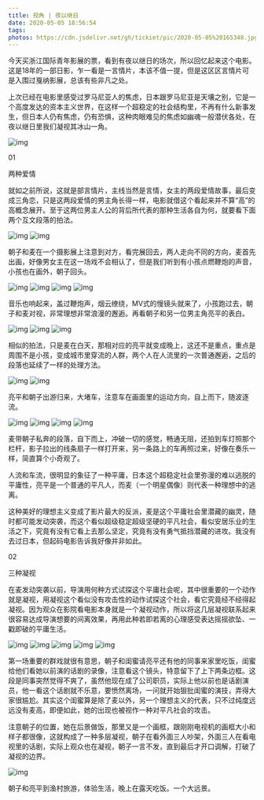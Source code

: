 ```yaml
---
title: 视角 | 夜以继日
date: 2020-05-05 18:56:54
tags:
photos: https://cdn.jsdelivr.net/gh/tickiet/pic/2020-05-05%20165348.jpg
---
```


今天买浙江国际青年影展的票，看到有夜以继日的场次，所以回忆起来这个电影。这是18年的一部日影，乍一看是一言情片，本该不值一提，但是这区区言情片可是入围过戛纳影展，总该有些非凡之处。


上次已经在电影里感受过罗马尼亚人的焦虑，日本跟罗马尼亚是天壤之别，它是一个高度发达的资本主义世界，在这样一个超稳定的社会结构里，不再有什么新事发生，但日本人仍有焦虑，仍有恐惧，这种肉眼难见的焦虑如幽魂一般潜伏各处，在夜以继日里我们凝视其冰山一角。

![img](https://cdn.jsdelivr.net/gh/tickiet/pic/2020-05-05%20165330.jpg)

01

两种爱情


就如之前所说，这就是部言情片，主线当然是言情，女主的两段爱情故事，最后变成三角恋，只是这两段爱情的男主角长得一样，电影就借这个看起来并不算“高”的高概念展开。至于这两位男主人公的背后所代表的那种生活各自为何，就要看下面两个互文段落的拍法。

![img](https://cdn.jsdelivr.net/gh/tickiet/pic/2020-05-05%20165334.jpg)
![img](https://cdn.jsdelivr.net/gh/tickiet/pic/2020-05-05%20165338.jpg)

朝子和麦在一个摄影展上注意到对方，看完展回去，两人走向不同的方向，麦首先出画，好像男女主在这一场戏不会相认了，但是我们听到有小孩点燃鞭炮的声音，小孩也在画外，朝子回头。

![img](https://cdn.jsdelivr.net/gh/tickiet/pic/2020-05-05%20165341.jpg)
![img](https://cdn.jsdelivr.net/gh/tickiet/pic/2020-05-05%20165344.jpg)
![img](https://cdn.jsdelivr.net/gh/tickiet/pic/2020-05-05%20165348.jpg)
![img](https://cdn.jsdelivr.net/gh/tickiet/pic/2020-05-05%20165351.jpg)

音乐也响起来，盖过鞭炮声，烟云缭绕，MV式的慢镜头就来了，小孩跑过去，朝子和麦对视，非常理想非常浪漫的邂逅。再看朝子和另一位男主角亮平的表白。

![img](https://cdn.jsdelivr.net/gh/tickiet/pic/2020-05-05%20165357.jpg)
![img](https://cdn.jsdelivr.net/gh/tickiet/pic/2020-05-05%20165400.jpg)
![img](https://cdn.jsdelivr.net/gh/tickiet/pic/2020-05-05%20165413.jpg)

相似的拍法，只是麦在白天，那相对应的亮平就变成晚上，这还不是重点，重点是周围不是小孩，变成城市里穿流的人群，两个人在人流里的一次普通邂逅，之后的段落也延续了一样的处理方法。

![img](https://cdn.jsdelivr.net/gh/tickiet/pic/2020-05-05%20165416.jpg)
![img](https://cdn.jsdelivr.net/gh/tickiet/pic/2020-05-05%20165420.jpg)

亮平和朝子出游归来，大堵车，注意车在画面里的运动方向，自上而下，随波逐流。

![img](https://cdn.jsdelivr.net/gh/tickiet/pic/2020-05-05%20165423.jpg)
![img](https://cdn.jsdelivr.net/gh/tickiet/pic/2020-05-05%20165429.jpg)
![img](https://cdn.jsdelivr.net/gh/tickiet/pic/2020-05-05%20165432.jpg)
![img](https://cdn.jsdelivr.net/gh/tickiet/pic/2020-05-05%20165436.jpg)

麦带朝子私奔的段落，自下而上，冲破一切的感觉，畅通无阻，还拍到车灯照那个栏杆，影子拉出的线条扇子一样打开来，另一条路上的车再照过来，好像在奏乐一样，简直算个小奇观了。


人流和车流，很明显的象征了一种平庸，日本这个超稳定社会里弥漫的难以逃脱的平庸性，亮平是一个普通的平凡人，而麦（一个明星偶像）则代表一种理想中的逃离。


这种美好的理想主义变成了影片最大的反派，麦是这个平庸社会里潜藏的幽灵，随时都可能发动突袭，而这个看似超级稳定超级坚硬的平凡社会，看似安居乐业的生活之下，究竟有没有它看上去那么坚定，究竟有没有勇气抵挡潜藏的进攻。我没有去过日本，但起码电影告诉我好像并非如此。


02

三种凝视


在麦发动突袭以前，导演用何种方式试探这个平庸社会呢，其中很重要的一个动作就是凝视，用凝视这个看似没有攻击性的动作试探这个社会，看它究竟经不经得起凝视。因为观众在影院看电影本身就是一个凝视动作，所以将这几层凝视联系起来很容易达成导演想要的间离效果，再用此种若即若离的心理感受表达摇摇欲坠、一戳即破的平庸生活。

![img](https://cdn.jsdelivr.net/gh/tickiet/pic/2020-05-05%20165439.jpg)
![img](https://cdn.jsdelivr.net/gh/tickiet/pic/2020-05-05%20165442.jpg)
![img](https://cdn.jsdelivr.net/gh/tickiet/pic/2020-05-05%20165445.jpg)
![img](https://cdn.jsdelivr.net/gh/tickiet/pic/2020-05-05%20165449.jpg)
![img](https://cdn.jsdelivr.net/gh/tickiet/pic/2020-05-05%20165452.jpg)

第一场重要的群戏就很有意思，朝子和闺蜜请亮平还有他的同事来家里吃饭，闺蜜给他们看她以前演的话剧的录像，注意看这个镜头，特意留下了上下两条边框。这段是同事突然觉得不爽了，虽然他现在成了公司职员，实际上他以前也是话剧演员，他一看这个话剧就不乐意，要愤然离场，一问就开始狠批闺蜜的演技，弄得大家很尴尬。其实这个闺蜜算是除了麦以外，另一个理想主义的代表，只不过纯度远远没有麦高，即便如此，她的出现也被视作一种对平凡社会的攻击。


注意朝子的位置，她在后景做饭，那里又是一个画框，跟刚刚电视机的画框大小和样子都很像，这就构成了一种多层凝视，朝子在看外面三人吵架，外面三人在看电视里的话剧，实际上观众也在凝视，朝子一言不发，直到最后才开口调解，打破了凝视的边界。

![img](https://cdn.jsdelivr.net/gh/tickiet/pic/2020-05-05%20165456.jpg)

朝子和亮平到渔村旅游，体验生活，晚上在露天吃饭。一个大远景。


